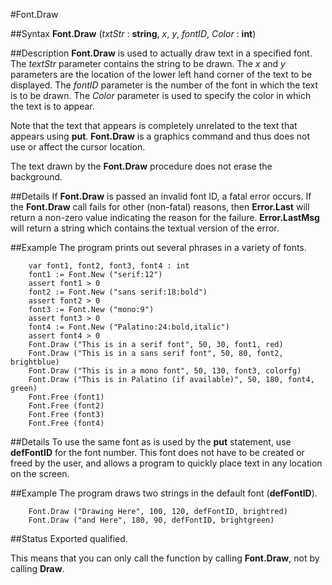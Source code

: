 
#Font.Draw

##Syntax
**Font.Draw** (_txtStr_ : **string**, _x_, _y_, _fontID_, _Color_ : **int**)


##Description
**Font.Draw** is used to actually draw text in a specified font. The _textStr_ parameter contains the string to be drawn. The _x_ and _y_ parameters are the location of the lower left hand corner of the text to be displayed. The _fontID_ parameter is the number of the font in which the text is to be drawn. The _Color_ parameter is used to specify the color in which the text is to appear.

Note that the text that appears is completely unrelated to the text that appears using **put**. **Font.Draw** is a graphics command and thus does not use or affect the cursor location.

The text drawn by the **Font.Draw** procedure does not erase the background.


##Details
If **Font.Draw** is passed an invalid font ID, a fatal error occurs. If the **Font.Draw** call fails for other (non-fatal) reasons, then **Error.Last** will return a non-zero value indicating the reason for the failure. **Error.LastMsg** will return a string which contains the textual version of the error.


##Example
The program prints out several phrases in a variety of fonts.



        var font1, font2, font3, font4 : int
        font1 := Font.New ("serif:12")
        assert font1 > 0
        font2 := Font.New ("sans serif:18:bold")
        assert font2 > 0
        font3 := Font.New ("mono:9")
        assert font3 > 0
        font4 := Font.New ("Palatino:24:bold,italic")
        assert font4 > 0
        Font.Draw ("This is in a serif font", 50, 30, font1, red)
        Font.Draw ("This is in a sans serif font", 50, 80, font2, brightblue)
        Font.Draw ("This is in a mono font", 50, 130, font3, colorfg)
        Font.Draw ("This is in Palatino (if available)", 50, 180, font4, green)
        Font.Free (font1)
        Font.Free (font2)
        Font.Free (font3)
        Font.Free (font4)
##Details
To use the same font as is used by the **put** statement, use **defFontID** for the font number.  This font does not have to be created or freed by the user, and allows a program to quickly place text in any location on the screen.

##Example
The program draws two strings in the default font (**defFontID**).

        Font.Draw ("Drawing Here", 100, 120, defFontID, brightred)
        Font.Draw ("and Here", 180, 90, defFontID, brightgreen)
##Status
Exported qualified.

This means that you can only call the function by calling **Font.Draw**, not by calling **Draw**.

